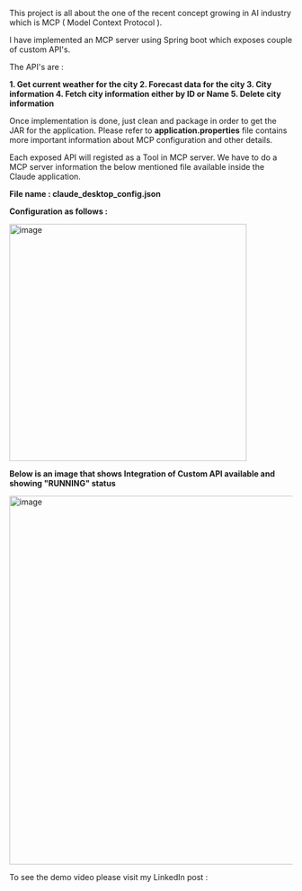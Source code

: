 This project is all about the one of the recent concept growing in AI industry which is MCP ( Model Context Protocol ).

I have implemented an MCP server using Spring boot which exposes couple of custom API's.

The API's are :

**1. Get current weather for the city
2. Forecast data for the city
3. City information
4. Fetch city information either by ID or Name
5. Delete city information**

Once implementation is done, just clean and package in order to get the JAR for the application.
Please refer to **application.properties** file contains more important information about MCP configuration and other details.

Each exposed API will registed as a Tool in MCP server. We have to do a MCP server information the below mentioned file available inside the Claude application.

**File name : claude_desktop_config.json**

**Configuration as follows :**

<img width="422" alt="image" src="https://github.com/user-attachments/assets/0dadf86a-593d-4fa3-aab1-6229ea694864" />

**Below is an image that shows Integration of Custom API available and showing "RUNNING" status**

<img width="656" alt="image" src="https://github.com/user-attachments/assets/9f6ee439-822f-415f-8140-b3d8f910dd8d" />

To see the demo video please visit my LinkedIn post :


